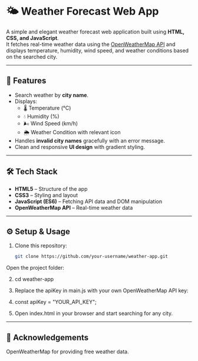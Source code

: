 # 🌤️ Weather Forecast Web App

A simple and elegant weather forecast web application built using **HTML, CSS, and JavaScript**.  
It fetches real-time weather data using the [OpenWeatherMap API](https://openweathermap.org/api) and displays temperature, humidity, wind speed, and weather conditions based on the searched city.

---

## 🚀 Features
- Search weather by **city name**.
- Displays:
  - 🌡️ Temperature (°C)  
  - 💧 Humidity (%)  
  - 🌬️ Wind Speed (km/h)  
  - 🌦️ Weather Condition with relevant icon  
- Handles **invalid city names** gracefully with an error message.
- Clean and responsive **UI design** with gradient styling.

---

## 🛠️ Tech Stack
- **HTML5** – Structure of the app  
- **CSS3** – Styling and layout  
- **JavaScript (ES6)** – Fetching API data and DOM manipulation  
- **OpenWeatherMap API** – Real-time weather data  

---

## ⚙️ Setup & Usage
1. Clone this repository:
   ```bash
   git clone https://github.com/your-username/weather-app.git
Open the project folder:

2. cd weather-app

3. Replace the apiKey in main.js with your own OpenWeatherMap API key:

4. const apiKey = "YOUR_API_KEY";

5. Open index.html in your browser and start searching for any city.

---

## 🙌 Acknowledgements

OpenWeatherMap for providing free weather data.

